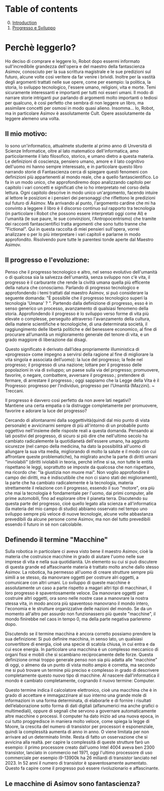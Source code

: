 # Table of contents
0. [Introduction](#introduzione)
1. [Progresso e Sviluppo](#progresso)

<a name="introduzione"></a>
# Perchè leggerlo?
Ho deciso di comprare e leggere Io, Robot dopo essermi informato sull'incredibile grandezza dell'opera e del maestro della fantascienza Asimov, conosciuto per la sua scrittura magistrale e le sue predizioni sul futuro, alcune volte così veritere da far venire i brividi. Inoltre per la vastità degli argomenti trattati nelle sue opere, come per esempio: la politica, la storia, lo sviluppo tecnologico, l'essere umano, religioni, vita e morte.
Temi sicuramente interessanti e importanti per tutti noi esseri umani. Il modo di narrare storie intriganti pur parlando di argomenti molto importanti o tediosi per qualcuno, è così perfetto che sembra di non leggere un libro, ma assimilare concetti per osmosi in modo quasi alieno. 
Insomma... Io, Robot, ma in particolare Asimov è assolutamente Cult. Opere assolutamente da leggere alemeno una volta.

## Il mio motivo:
Io sono un'informatico, attualmete studente al primo anno di Unversità di Scienze Informatice, oltre al lato matematico dell'informatica, amo particolarmente il lato filosofico, storico, e umano dietro a questa materia.
Le definizioni di coscienza, pensiero umano, amore e il lato cognitivo dell'uomo mi hanno sempre interessato, e in particolare questo libro narrando storie di Fantascienza cerca di spiegare questi fenomeni con definizioni più appartenenti al mondo reale, che a quello fantascientifico. Lo fa in un modo unico, che approfondiremo dopo analizzando capitolo per capitolo i vari concetti e significati che io ho interpretato nel corso della lettura.
Ogni capitolo descrive in modo unico un'argomento, facendo intuire al lettore le posizioni e i pensieri dei personaggi che riflettono le predizioni sul futuro di Asimov. 
Ma arrivando al punto, l'argomento cardine che mi ha convinto a leggere il libro è il discorso continuo sul rapporto tra tecnologia (in particolare i Robot che possono essere interpretati oggi come AI) e l'umanità (le sue paure, le sue convinzioni, l'Antropocentrismo) che tramite dei racconti fantascientifici tratta argomenti che sono tutto tranne che "Fictional".
Qui in questa raccolta di miei pensieri sull'opera, vorrei analizzare o per lo più interpretare i vari capitoli e parlarne in modo approfondito. Risolvendo pure tutte le parentesi tonde aperte dal Maestro Asimov.

<a name="progresso"></a>
## Il progresso e l'evoluzione:

Penso che il progresso tecnologico e altro, nel senso evolutivo dell'umanità o di qualcosa sia la salvezza dell'umanità, senza sviluppo non c'è vita, il progresso è il carburante che rende la civiltà umana quella più efficente della natura che conosciamo. Parlando di progresso tecnologico e approfondendo i temi trattati dal maestro Asimov, si può considerare la seguente domanda: 
"È possibile che il progresso tecnologico superi la tecnologia 'Umana' ? ".
Partendo dalla definizione di progresso, esso è in senso generico un processo, avanzamento di qualsiasi fenomeno della storia. Approfondendo il progresso è lo sviluppo verso forme di vita più elevate o complesse, perseguito attraverso l'avanzamento della cultura, della materie scientifiche e tecnologiche, di una determinata società, il raggiungimento delle libertà politiche e del benessere economico, al fine di procurare all’umanità un miglioramento generale del tenore di vita, e un grado maggiore di liberazione dai disagi.

Questo significato è derivato dall’idea propriamente illuministica di «progresso» come impegno a servirsi della ragione al fine di migliorare la vita singola e associata dell’uomo): la luce del progresso; la fede nel progresso; il progresso di una nazione; lottare per il progresso delle popolazioni in via di sviluppo; un paese sulla via del progresso; promuovere, favorire, o negare, combattere, avversare il progresso.; pretendere di fermare, di arrestare il progresso.; oggi sappiamo che la Legge della Vita è il Progresso: progresso per l’individuo, progresso per l’Umanità (Mazzini). ~ Treccani.

Il progresso è davvero così perfetto da non avere lati negativi?  
Mantiene una certa empatia o la distrugge completamente per promuovere, favorire e adorare la luce del progresso?

Cercando di allontanarmi dalla soggettività(quindi dal mio punto di vista personale) e avvicinarmi sempre di più all'intorno di un probabile punto oggettivo nell'insieme delle risposte reali a questa domanda. 
Pensando ai lati positivi del progresso, di sicuro si piò dire che nell'ultimo secolo ha cambiato radicalemente la quotidianetà dell'essere umano, ha aggiunto sicurezze (nel campo della medicina, ha dato la possibilità all'uomo di allungare la sua vita media, migliorando di molto la salute e il modo con cui affrontare queste problematiche), ha miglirato anche la parte di diritti umani "inviolabili" (diritti iviolabili in teoria, perchè infine si sa, non tutte le entità rispettano le leggi, soprattutto se imposte da qualcosa che non rispettano, ma ricordo che: "la giustizia non muore mai". Non voglio approfondire il campo dei diritti, ma è indiscutibile che non ci siano stati dei miglioramenti), la parte che ha cambiato radicalemente è la tecnologia, materia strettamente il relazione con il progresso, essendo il suo "motore", ora più che mai la tecnologia è fondamentale per l'uomo, dai primi computer, alle prime automobili, fino ad esplorare oltre il pianeta terra. 
Discutendo su questa parte del progresso, cioè quello legato alla scienza e all'informatica (la materia del mio campo di studio) abbiamo osservato nel tempo uno sviluppo sempre più veloce di nuove tecnologie, alcune volte abbastanza prevedibili da alcune persone come Asimov, ma non del tutto prevedibili essendo il futuro in sè non calcolabile. 

## Definendo il termine "Macchine"

Sulla robotica in particolare ci aveva visto bene il maestro Asimov, cioè la materia che costruisce macchine in grado di aiutare l'uomo nelle sue imprese di vita e nella sua quotidianità. Un elemento su cui si può discutere di questa grande ed affascinante materia è trattato molto anche dallo stesso Asimov. 
La robotica, ha permesso all'uomo di creare strutture sempre più simili a se stesso, da manovrare oggetti per costrure alri oggetti, a comunicare con altri umani. Lo sviluppo di queste macchine è assolutamente un caso a parte rispetto a magari altri tipi di macchinari, il loro progresso è spaventosamente veloce. 
Da manovrare oggetti per costruire altri oggetti, ora sono nelle nostre case a manovrare la nostra stessa vita, in modo ancora più spaventoso manovrano il mondo intero, l'economia e le strutture organizzative delle nazioni del mondo. Se da un momento all'altro per assurdo non funzionassero più queste "macchine", il mondo finirebbe nel caos in tempo 0, ma della parte negativa parleremo dopo.

Discutendo se il termine macchina è ancora corretto possiamo prendere la sua definizione: 
Si può definire macchina, in senso lato, un qualsiasi convertitore di energia, cioè una specie di scatola chiusa, in cui entra e da cui esce energia. In particolare una macchina è un complesso meccanico di organi fissi e mobili che si scambiano reciprocamente delle forze.
Questa definizione ormai troppo generale penso non sia più adatta alle "macchine" di oggi, o almeno da un punto di vista molto ampio è corretta, ma secondo me si può trovare un termine più preciso e complesso in grado di descrivere completamente questo nuovo tipo di macchine.
Al nascere dall'informatica il mondo è cambiato completamente, cognando il nuovo termine: Computer.

Questo termine indica il calcolatore elettronico, cioè una macchina che è in grado di accettare e immagazzinare al suo interno una grande mole di informazioni in una forma determinata, di elaborarle e di fornire i risultati dell’elaborazione sotto forma di dati digitali (alfanumerici ma anche grafici o multimediali), oppure di segnali che servono a governare automaticamente altre macchine o processi. 
Il computer ha dato inizio ad una nuova epoca, in cui tutto proggredisce in maniera molto veloce, come spiega la legge di Moore, la crescita del numero di transistor per processori è esponenziale, quindi la complessità aumenta di anno in anno. O viene limitata per non arrivare ad un determinato limite. Resta di fatto un osservazione che si avvicina alla realtà. 
per capire la complessità di queste strutture farò un esempio:
il primo processore creato dall'uomo Intel 4004 aveva ben 2300 transistor, lanciato in commercio nel 1971, oggi l'ultimo processore di uso commerciale per esempio i9-13900k ha 26 miliardi di transistor lanciato nel 2023. In 52 anni il numero di transistor è spaventosamente aumentato. Questo fa capire come il progresso può essere rivoluzionario e affascinante.

## Le macchine di Asimov sono fantascienza?




